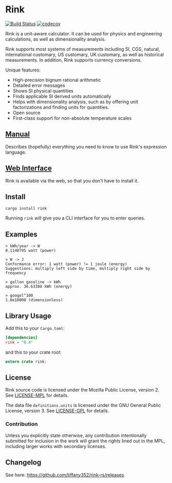# Rink

[![Build Status](https://travis-ci.org/tiffany352/rink-rs.svg?branch=master)](https://travis-ci.org/tiffany352/rink-rs)
[![codecov](https://codecov.io/gh/tiffany352/rink-rs/branch/master/graph/badge.svg)](https://codecov.io/gh/tiffany352/rink-rs)

Rink is a unit-aware calculator. It can be used for physics and
engineering calculations, as well as dimensionality analysis.

Rink supports most systems of measurements including SI, CGS, natural,
international customary, US customary, UK customary, as well as
historical measurements. In addition, Rink supports currency
conversions.

Unique features:

- High-precision bignum rational arithmetic
- Detailed error messages
- Shows SI physical quantities
- Finds applicable SI derived units automatically
- Helps with dimensionality analysis, such as by offering unit
  factorizations and finding units for quantities.
- Open source
- First-class support for non-absolute temperature scales

## [Manual](https://github.com/tiffany352/rink-rs/wiki/Rink-Manual)

Describes (hopefully) everything you need to know to use Rink's
expression language.

## [Web Interface](https://tiffnix.com/rink/)

Rink is available via the web, so that you don't have to install it.

## Install

`cargo install rink`

Running `rink` will give you a CLI interface for you to enter queries.

## Examples

```
> kWh/year -> W
0.1140795 watt (power)
```

```
> W -> J
Conformance error: 1 watt (power) != 1 joule (energy)
Suggestions: multiply left side by time, multiply right side by frequency
```

```
> gallon gasoline -> kWh
approx. 36.63388 kWh (energy)
```

```
> googol^100
1.0e10000 (dimensionless)
```

## Library Usage

Add this to your `Cargo.toml`:

```toml
[dependencies]
rink = "0.4"
```

and this to your crate root:

```rust
extern crate rink;
```

## License

Rink source code is licensed under the Mozilla Public License, version
2. See [LICENSE-MPL](./LICENSE-MPL) for details.

The data file `definitions.units` is licensed under the GNU General
Public License, version 3. See [LICENSE-GPL](./LICENSE-GPL) for details.

### Contribution

Unless you explicitly state otherwise, any contribution intentionally
submitted for inclusion in the work will grant the rights lined out in
the MPL, including larger works with secondary licenses.

## Changelog

See here: https://github.com/tiffany352/rink-rs/releases
